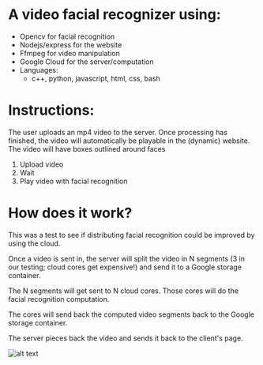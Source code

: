 # A video facial recognizer using:
* Opencv for facial recognition
* Nodejs/express for the website
* Ffmpeg for video manipulation
* Google Cloud for the server/computation
* Languages:
  * c++, python, javascript, html, css, bash

# Instructions:
The user uploads an mp4 video to the server. Once processing has finished, the video will automatically be playable in the (dynamic) website. The video will have boxes outlined around faces
1. Upload video
2. Wait
3. Play video with facial recognition

# How does it work?
This was a test to see if distributing facial recognition could be improved by using the cloud.

Once a video is sent in, the server will split the video in N segments (3 in our testing; cloud cores get expensive!) and send it to a Google storage container.

The N segments will get sent to N cloud cores. Those cores will do the facial recognition computation.

The cores will send back the computed video segments back to the Google storage container.

The server pieces back the video and sends it back to the client's page.



![alt text](https://github.com/kimjoe32/CS480K-Final-Project/blob/master/project%20design.jpg)
